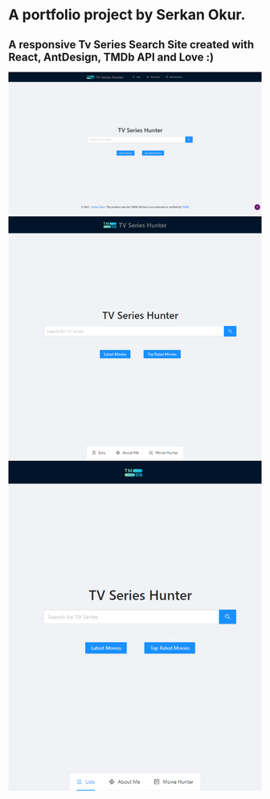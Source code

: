 # A portfolio project by Serkan Okur.

## A responsive Tv Series Search Site created with React, AntDesign, TMDb API and Love :)

![Home page in PC](https://github.com/serkanokur79/tvserieshunter/blob/main/SS/Web_01_Home.png)
![Home page in Tablet](https://github.com/serkanokur79/tvserieshunter/blob/main/SS/Tablet_01_Home.png)
![Home page in Mobile](https://github.com/serkanokur79/tvserieshunter/blob/main/SS/Mobile_01_Home.png)
